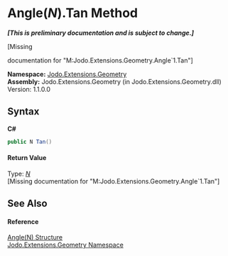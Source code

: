 # Angle(*N*).Tan Method 
 _**\[This is preliminary documentation and is subject to change.\]**_

\[Missing <summary> documentation for "M:Jodo.Extensions.Geometry.Angle`1.Tan"\]

**Namespace:**&nbsp;<a href="N_Jodo_Extensions_Geometry">Jodo.Extensions.Geometry</a><br />**Assembly:**&nbsp;Jodo.Extensions.Geometry (in Jodo.Extensions.Geometry.dll) Version: 1.1.0.0

## Syntax

**C#**<br />
``` C#
public N Tan()
```


#### Return Value
Type: <a href="T_Jodo_Extensions_Geometry_Angle_1">*N*</a><br />\[Missing <returns> documentation for "M:Jodo.Extensions.Geometry.Angle`1.Tan"\]

## See Also


#### Reference
<a href="T_Jodo_Extensions_Geometry_Angle_1">Angle(N) Structure</a><br /><a href="N_Jodo_Extensions_Geometry">Jodo.Extensions.Geometry Namespace</a><br />